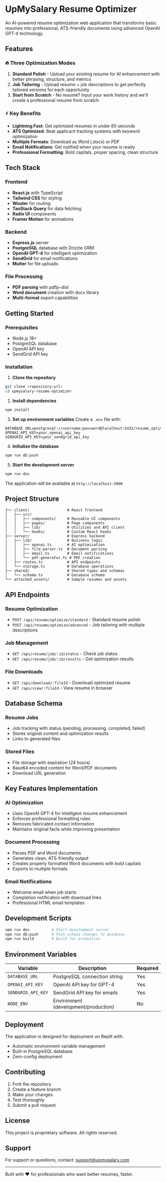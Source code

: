 # UpMySalary Resume Optimizer

An AI-powered resume optimization web application that transforms basic resumes into professional, ATS-friendly documents using advanced OpenAI GPT-4 technology.

## Features

### 🔥 Three Optimization Modes

1. **Standard Polish** - Upload your existing resume for AI enhancement with better phrasing, structure, and metrics
2. **Job Tailoring** - Upload resume + job descriptions to get perfectly tailored versions for each opportunity
3. **Start from Scratch** - No resume? Input your work history and we'll create a professional resume from scratch

### ⚡ Key Benefits

- **Lightning Fast**: Get optimized resumes in under 60 seconds
- **ATS Optimized**: Beat applicant tracking systems with keyword optimization
- **Multiple Formats**: Download as Word (.docx) or PDF
- **Email Notifications**: Get notified when your resume is ready
- **Professional Formatting**: Bold capitals, proper spacing, clean structure

## Tech Stack

### Frontend
- **React.js** with TypeScript
- **Tailwind CSS** for styling
- **Wouter** for routing
- **TanStack Query** for data fetching
- **Radix UI** components
- **Framer Motion** for animations

### Backend
- **Express.js** server
- **PostgreSQL** database with Drizzle ORM
- **OpenAI GPT-4** for intelligent optimization
- **SendGrid** for email notifications
- **Multer** for file uploads

### File Processing
- **PDF parsing** with pdfjs-dist
- **Word document** creation with docx library
- **Multi-format** export capabilities

## Getting Started

### Prerequisites
- Node.js 18+ 
- PostgreSQL database
- OpenAI API key
- SendGrid API key

### Installation

1. **Clone the repository**
```bash
git clone <repository-url>
cd upmysalary-resume-optimizer
```

2. **Install dependencies**
```bash
npm install
```

3. **Set up environment variables**
Create a `.env` file with:
```env
DATABASE_URL=postgresql://username:password@localhost:5432/resume_optimizer
OPENAI_API_KEY=your_openai_api_key
SENDGRID_API_KEY=your_sendgrid_api_key
```

4. **Initialize the database**
```bash
npm run db:push
```

5. **Start the development server**
```bash
npm run dev
```

The application will be available at `http://localhost:5000`

## Project Structure

```
├── client/                 # React frontend
│   ├── src/
│   │   ├── components/     # Reusable UI components
│   │   ├── pages/          # Page components
│   │   ├── lib/            # Utilities and API client
│   │   └── hooks/          # Custom React hooks
├── server/                 # Express backend
│   ├── lib/                # Business logic
│   │   ├── openai.ts       # AI optimization
│   │   ├── file-parser.ts  # Document parsing
│   │   ├── email.ts        # Email notifications
│   │   └── pdf-generator.ts # PDF creation
│   ├── routes.ts           # API endpoints
│   └── storage.ts          # Database operations
├── shared/                 # Shared types and schemas
│   └── schema.ts           # Database schema
└── attached_assets/        # Sample resumes and assets
```

## API Endpoints

### Resume Optimization
- `POST /api/resume/optimize/standard` - Standard resume polish
- `POST /api/resume/optimize/advanced` - Job tailoring with multiple descriptions

### Job Management
- `GET /api/resume/job/:id/status` - Check job status
- `GET /api/resume/job/:id/results` - Get optimization results

### File Downloads
- `GET /api/download/:fileId` - Download optimized resume
- `GET /api/view/:fileId` - View resume in browser

## Database Schema

### Resume Jobs
- Job tracking with status (pending, processing, completed, failed)
- Stores original content and optimization results
- Links to generated files

### Stored Files
- File storage with expiration (24 hours)
- Base64 encoded content for Word/PDF documents
- Download URL generation

## Key Features Implementation

### AI Optimization
- Uses OpenAI GPT-4 for intelligent resume enhancement
- Enforces professional formatting rules
- Removes fabricated contact information
- Maintains original facts while improving presentation

### Document Processing
- Parses PDF and Word documents
- Generates clean, ATS-friendly output
- Creates properly formatted Word documents with bold capitals
- Exports to multiple formats

### Email Notifications
- Welcome email when job starts
- Completion notification with download links
- Professional HTML email templates

## Development Scripts

```bash
npm run dev          # Start development server
npm run db:push      # Push schema changes to database
npm run build        # Build for production
```

## Environment Variables

| Variable | Description | Required |
|----------|-------------|----------|
| `DATABASE_URL` | PostgreSQL connection string | Yes |
| `OPENAI_API_KEY` | OpenAI API key for GPT-4 | Yes |
| `SENDGRID_API_KEY` | SendGrid API key for emails | Yes |
| `NODE_ENV` | Environment (development/production) | No |

## Deployment

The application is designed for deployment on Replit with:
- Automatic environment variable management
- Built-in PostgreSQL database
- Zero-config deployment

## Contributing

1. Fork the repository
2. Create a feature branch
3. Make your changes
4. Test thoroughly
5. Submit a pull request

## License

This project is proprietary software. All rights reserved.

## Support

For support or questions, contact: support@upmysalary.com

---

Built with ❤️ for professionals who want better resumes, faster.